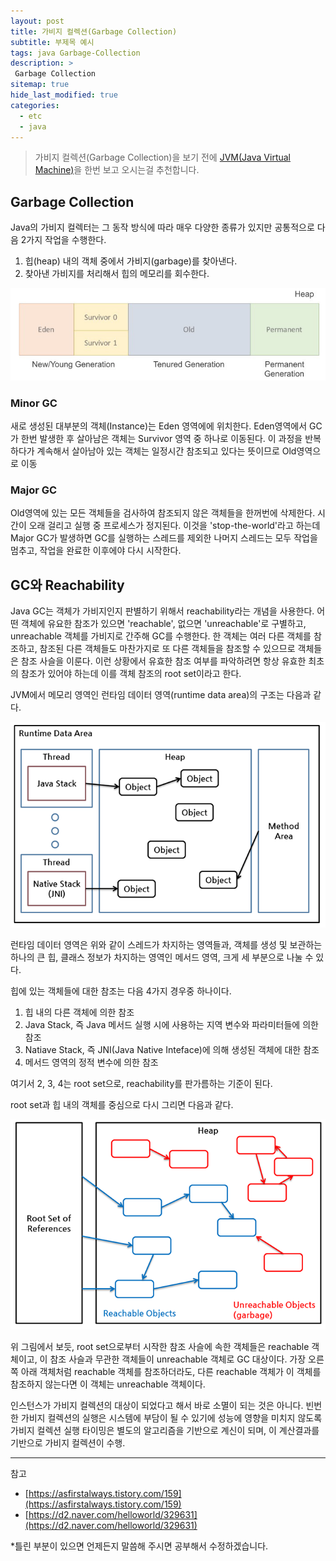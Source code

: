 ```yaml
---
layout: post
title: 가비지 컬렉션(Garbage Collection)
subtitle: 부제목 예시
tags: java Garbage-Collection
description: >
 Garbage Collection
sitemap: true
hide_last_modified: true
categories:
  - etc
  - java
---
```


> 가비지 컬렉션(Garbage Collection)을 보기 전에 [JVM(Java Virtual Machine)]을 한번 보고 오시는걸 추천합니다.

[JVM(Java Virtual Machine)]: https://parkmuhyeun.github.io/etc/java/2022-06-04-JVM/

## Garbage Collection
Java의 가비지 컬렉터는 그 동작 방식에 따라 매우 다양한 종류가 있지만 공통적으로 다음 2가지 작업을 수행한다.
1. 힙(heap) 내의 객체 중에서 가비지(garbage)를 찾아낸다.
2. 찾아낸 가비지를 처리해서 힙의 메모리를 회수한다.

![](/assets//img/blog/etc/java/gc_1.PNG)

### Minor GC
새로 생성된 대부분의 객체(Instance)는 Eden 영역에에 위치한다. Eden영역에서 GC가 한번 발생한 후 살아남은 객체는 Survivor 영역 중 하나로 이동된다. 이 과정을 반복하다가 계속해서 살아남아 있는 객체는 일정시간 참조되고 있다는 뜻이므로 Old영역으로 이동

### Major GC
Old영역에 있는 모든 객체들을 검사하여 참조되지 않은 객체들을 한꺼번에 삭제한다. 시간이 오래 걸리고 실행 중 프로세스가 정지된다. 이것을 'stop-the-world'라고 하는데 Major GC가 발생하면 GC를 실행하는 스레드를 제외한 나머지 스레드는 모두 작업을 멈추고, 작업을 완료한 이후에야 다시 시작한다.

## GC와 Reachability
Java GC는 객체가 가비지인지 판별하기 위해서 reachability라는 개념을 사용한다. 어떤 객체에 유요한 참조가 있으면 'reachable', 없으면 'unreachable'로 구별하고, unreachable 객체를 가비지로 간주해 GC를 수행한다. 한 객체는 여러 다른 객체를 참조하고, 참조된 다른 객체들도 마찬가지로 또 다른 객체들을 참조할 수 있으므로 객체들은 참조 사슬을 이룬다. 이런 상황에서 유효한 참조 여부를 파악하려면 항상 유효한 최초의 참조가 있어야 하는데 이를 객체 참조의 root set이라고 한다.

JVM에서 메모리 영역인 런타임 데이터 영역(runtime data area)의 구조는 다음과 같다.

![](/assets//img/blog/etc/java/gc_2.PNG)

런타임 데이터 영역은 위와 같이 스레드가 차지하는 영역들과, 객체를 생성 및 보관하는 하나의 큰 힙, 클래스 정보가 차지하는 영역인 메서드 영역, 크게 세 부분으로 나눌 수 있다.

힙에 있는 객체들에 대한 참조는 다음 4가지 경우중 하나이다.
1. 힙 내의 다른 객체에 의한 참조
2. Java Stack, 즉 Java 메서드 실행 시에 사용하는 지역 변수와 파라미터들에 의한 참조
3. Natiave Stack, 즉 JNI(Java Native Inteface)에 의해 생성된 객체에 대한 참조
4. 메서드 영역의 정적 변수에 의한 참조

여기서 2, 3, 4는 root set으로, reachability를 판가름하는 기준이 된다.

root set과 힙 내의 객체를 중심으로 다시 그리면 다음과 같다.

![](/assets//img/blog/etc/java/gc_3.PNG)

위 그림에서 보듯, root set으로부터 시작한 참조 사슬에 속한 객체들은 reachable 객체이고, 이 참조 사슬과 무관한 객체들이 unreachable 객체로 GC 대상이다. 가장 오른쪽 아래 객체처럼 reachable 객체를 참조하더라도, 다른 reachable 객체가 이 객체를 참조하지 않는다면 이 객체는 unreachable 객체이다.

인스턴스가 가비지 컬렉션의 대상이 되었다고 해서 바로 소멸이 되는 것은 아니다. 빈번한 가비지 컬렉션의 실행은 시스템에 부담이 될 수 있기에 성능에 영향을 미치지 않도록 가비지 컬렉션 실행 타이밍은 별도의 알고리즘을 기반으로 계신이 되며, 이 계산결과를 기반으로 가비지 컬렉션이 수행.

---

참고
- [https://asfirstalways.tistory.com/159](https://asfirstalways.tistory.com/159)
- [https://d2.naver.com/helloworld/329631](https://d2.naver.com/helloworld/329631)

*틀린 부분이 있으면 언제든지 말씀해 주시면 공부해서 수정하겠습니다.